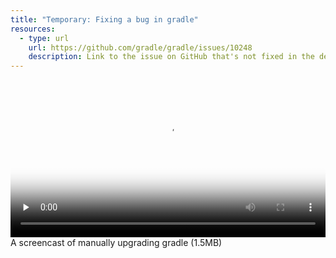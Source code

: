 ```yaml
---
title: "Temporary: Fixing a bug in gradle"
resources:
  - type: url
    url: https://github.com/gradle/gradle/issues/10248
    description: Link to the issue on GitHub that's not fixed in the default version of gradle shipped with IntelliJ
---
```


<video 
  width="100%" 
  controls 
  class="my-2 drop-shadow-small" 
  preload="none"
  poster="{% link getting-started/guides/windows-intellij-kotlin-fix-gradle.mp4.thumb.jpg %}"
  src="{% link getting-started/guides/windows-intellij-kotlin-fix-gradle.mp4 %}"></video>
<span class="text-center d-block small">A screencast of manually upgrading gradle (1.5MB)</span>

